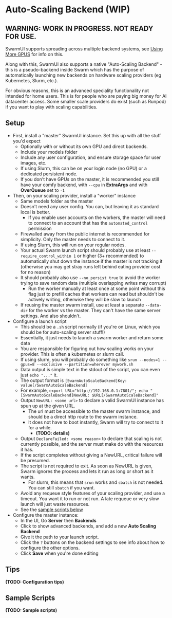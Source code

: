 # Auto-Scaling Backend (WIP)

## WARNING: WORK IN PROGRESS. NOT READY FOR USE.

SwarmUI supports spreading across multiple backend systems, see [Using More GPUS](/docs/Using%20More%20GPUs.md) for info on this.

Along with this, SwarmUI also supports a native "Auto-Scaling Backend" - this is a pseudo-backend inside Swarm which has the purpose of automatically launching new backends on hardware scaling providers (eg Kubernetes, Slurm, etc.).

For obvious reasons, this is an advanced speciality functionality not intended for home users. This is for people who are paying big money for AI datacenter access. Some smaller scale providers do exist (such as Runpod) if you want to play with scaling capabilities.

## Setup

- First, install a "master" SwarmUI instance. Set this up with all the stuff you'd expect
    - Optionally with or without its own GPU and direct backends.
    - Include your models folder
    - Include any user configuration, and ensure storage space for user images, etc.
    - If using Slurm, this can be on your login node (no GPU) or a dedicated persistent node.
    - If you don't have GPUs on the master, it is recommended you still have your comfy backend, with `--cpu` in **ExtraArgs** and with **OverQueue** set to `-1`
- Then, on your scaling provider, install a "worker" instance
    - Same models folder as the master
    - Doesn't need any user config. You can, but leaving it as standard local is better.
        - If you enable user accounts on the workers, the master will need to connect to an account that has the `automated_control` permission
    - Firewalled away from the public internet is recommended for simplicity. Only the master needs to connect to it.
    - If using Slurm, this will run on your regular nodes.
    - Your actual Swarm launch script should probably use at least `--require_control_within 1` or higher (3+ recommended) to automatically shut down the instance if the master is not tracking it (otherwise you may get stray runs left behind eating provider cost for no reason)
    - It should probably also use `--no_persist true` to avoid the worker trying to save random data (multiple overlapping writes may corrupt)
        - Run the worker manually at least once at some point without this flag just to prefill caches that workers can read but shouldn't be actively writing, otherwise they will be slow to launch
    - If reusing the master swarm install, use at least a separate `--data-dir` for the worker vs the master. They can't have the same server settings. And also shouldn't.
- Configure a launch script
    - This should be a `.sh` script normally (if you're on Linux, which you should be for auto-scaling server stuff!)
    - Essentially, it just needs to launch a swarm worker and return some data
    - You are responsible for figuring out how scaling works on your provider. This is often a kubernetes or slurm call.
    - If using slurm, you will probably do something like `srun --nodes=1 --gpus=8 --exclusive --partition=wherever mywork.sh`
    - Data output is simple text in the stdout of the script, you can even just `echo "..."` it.
    - The output format is `[SwarmAutoScaleBackend]Key: value[/SwarmAutoScaleBackend]`
    - For example, `export URL="http://192.168.0.1:7801/"; echo "[SwarmAutoScaleBackend]NewURL: $URL[/SwarmAutoScaleBackend]"`
    - Output `NewURL: <some url>` to declare a valid SwarmUI instance has spun up at the given URL.
        - The url must be accessible to the master swarm instance, and should be a direct http route to the swarm instance.
        - It does not have to boot instantly, Swarm will try to connect to it for a while.
            - **(TODO: details)**
    - Output `DeclareFailed: <some reason>` to declare that scaling is not currently possible, and the server must make do with the resources it has.
    - If the script completes without giving a NewURL, critical failure will be presumed.
    - The script is not required to exit. As soon as NewURL is given, Swarm ignores the process and lets it run as long or short as it wants.
        - For slurm, this means that `srun` works and `sbatch` is not needed. You can still `sbatch` if you want.
    - Avoid any requeue style features of your scaling provider, and use a timeout. You want it to run or not run. A late requeue or very slow launch will just waste resources.
    - See the [sample scripts below](#sample-script)
- Configure the master instance:
    - In the UI, Go **Server** then **Backends**
    - Click to show advanced backends, and add a new **Auto Scaling Backend**
    - Give it the path to your launch script.
    - Click the `?` buttons on the backend settings to see info about how to configure the other options.
    - Click **Save** when you're done editing

## Tips

**(TODO: Configuration tips)**

## Sample Scripts

**(TODO: Sample scripts)**
